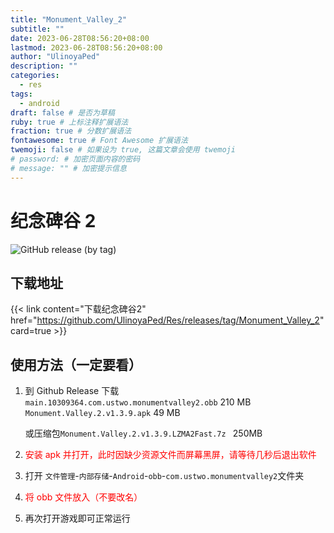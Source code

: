 ```yaml
---
title: "Monument_Valley_2"
subtitle: ""
date: 2023-06-28T08:56:20+08:00
lastmod: 2023-06-28T08:56:20+08:00
author: "UlinoyaPed"
description: ""
categories:
  - res
tags:
  - android
draft: false # 是否为草稿
ruby: true # 上标注释扩展语法
fraction: true # 分数扩展语法
fontawesome: true # Font Awesome 扩展语法
twemoji: false # 如果设为 true, 这篇文章会使用 twemoji
# password: # 加密页面内容的密码
# message: "" # 加密提示信息
---
```


# 纪念碑谷 2

![GitHub release (by tag)](https://img.shields.io/github/downloads/UlinoyaPed/Res/Monument_Valley_2/total)

## 下载地址

{{< link content="下载纪念碑谷2" href="https://github.com/UlinoyaPed/Res/releases/tag/Monument_Valley_2" card=true >}}

## 使用方法（一定要看）

1. 到 Github Release 下载\
   `main.10309364.com.ustwo.monumentvalley2.obb` 210 MB\
   `Monument.Valley.2.v1.3.9.apk` 49 MB

   或压缩包`Monument.Valley.2.v1.3.9.LZMA2Fast.7z ` 250MB

2. <p style="color:red">安装 apk 并打开，此时因缺少资源文件而屏幕黑屏，请等待几秒后退出软件</p>
3. 打开 `文件管理`-`内部存储`-`Android`-`obb`-`com.ustwo.monumentvalley2`文件夹
4. <p style="color:red">将 obb 文件放入（不要改名）</p>
5. 再次打开游戏即可正常运行
